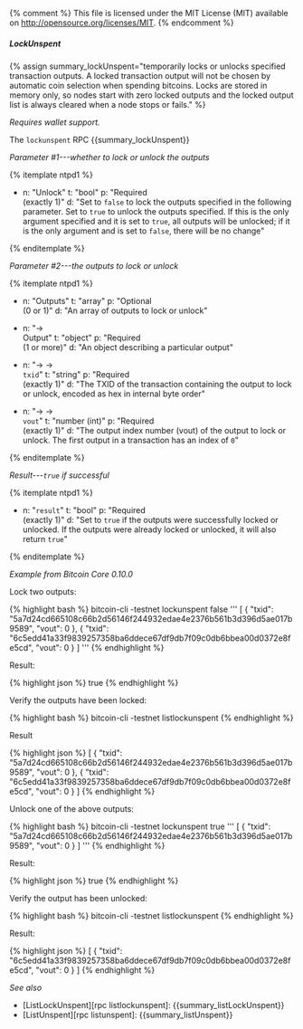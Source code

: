 {% comment %}
This file is licensed under the MIT License (MIT) available on
http://opensource.org/licenses/MIT.
{% endcomment %}

##### LockUnspent

{% assign summary_lockUnspent="temporarily locks or unlocks specified transaction outputs. A locked transaction output will not be chosen by automatic coin selection when spending bitcoins. Locks are stored in memory only, so nodes start with zero locked outputs and the locked output list is always cleared when a node stops or fails." %}

*Requires wallet support.*

The `lockunspent` RPC {{summary_lockUnspent}}

*Parameter #1---whether to lock or unlock the outputs*

{% itemplate ntpd1 %}
- n: "Unlock"
  t: "bool"
  p: "Required<br>(exactly 1)"
  d: "Set to `false` to lock the outputs specified in the following parameter.  Set to `true` to unlock the outputs specified.  If this is the only argument specified and it is set to `true`, all outputs will be unlocked; if it is the only argument and is set to `false`, there will be no change"

{% enditemplate %}

*Parameter #2---the outputs to lock or unlock*

{% itemplate ntpd1 %}
- n: "Outputs"
  t: "array"
  p: "Optional<br>(0 or 1)"
  d: "An array of outputs to lock or unlock"

- n: "→<br>Output"
  t: "object"
  p: "Required<br>(1 or more)"
  d: "An object describing a particular output"

- n: "→ →<br>`txid`"
  t: "string"
  p: "Required<br>(exactly 1)"
  d: "The TXID of the transaction containing the output to lock or unlock, encoded as hex in internal byte order"

- n: "→ →<br>`vout`"
  t: "number (int)"
  p: "Required<br>(exactly 1)"
  d: "The output index number (vout) of the output to lock or unlock.  The first output in a transaction has an index of `0`"

{% enditemplate %}

*Result---`true` if successful*

{% itemplate ntpd1 %}
- n: "`result`"
  t: "bool"
  p: "Required<br>(exactly 1)"
  d: "Set to `true` if the outputs were successfully locked or unlocked.  If the outputs were already locked or unlocked, it will also return `true`"

{% enditemplate %}

*Example from Bitcoin Core 0.10.0*

Lock two outputs:

{% highlight bash %}
bitcoin-cli -testnet lockunspent false '''
  [
    {
      "txid": "5a7d24cd665108c66b2d56146f244932edae4e2376b561b3d396d5ae017b9589",
      "vout": 0
    },
    {
      "txid": "6c5edd41a33f9839257358ba6ddece67df9db7f09c0db6bbea00d0372e8fe5cd",
      "vout": 0
    }
  ]
'''
{% endhighlight %}

Result:

{% highlight json %}
true
{% endhighlight %}

Verify the outputs have been locked:

{% highlight bash %}
bitcoin-cli -testnet listlockunspent
{% endhighlight %}

Result

{% highlight json %}
[
  {
    "txid": "5a7d24cd665108c66b2d56146f244932edae4e2376b561b3d396d5ae017b9589",
    "vout": 0
  },
  {
    "txid": "6c5edd41a33f9839257358ba6ddece67df9db7f09c0db6bbea00d0372e8fe5cd",
    "vout": 0
  }
]
{% endhighlight %}

Unlock one of the above outputs:

{% highlight bash %}
bitcoin-cli -testnet lockunspent true '''
[
  {
    "txid": "5a7d24cd665108c66b2d56146f244932edae4e2376b561b3d396d5ae017b9589",
    "vout": 0
  }
]
'''
{% endhighlight %}

Result:

{% highlight json %}
true
{% endhighlight %}

Verify the output has been unlocked:

{% highlight bash %}
bitcoin-cli -testnet listlockunspent
{% endhighlight %}

Result:

{% highlight json %}
[
  {
    "txid": "6c5edd41a33f9839257358ba6ddece67df9db7f09c0db6bbea00d0372e8fe5cd",
    "vout": 0
  }
]
{% endhighlight %}

*See also*

* [ListLockUnspent][rpc listlockunspent]: {{summary_listLockUnspent}}
* [ListUnspent][rpc listunspent]: {{summary_listUnspent}}

